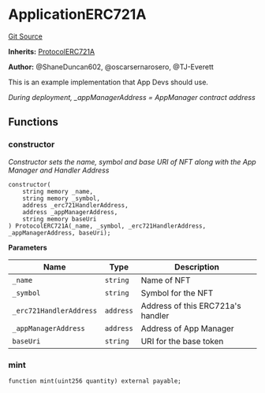 # ApplicationERC721A
[Git Source](https://github.com/thrackle-io/Tron/blob/afc52571532b132ea1dea91ad1d1f1af07381e8a/src/example/ApplicationERC721A.sol)

**Inherits:**
[ProtocolERC721A](/src/token/ProtocolERC721A.sol/contract.ProtocolERC721A.md)

**Author:**
@ShaneDuncan602, @oscarsernarosero, @TJ-Everett

This is an example implementation that App Devs should use.

*During deployment,  _appManagerAddress = AppManager contract address*


## Functions
### constructor

*Constructor sets the name, symbol and base URI of NFT along with the App Manager and Handler Address*


```solidity
constructor(
    string memory _name,
    string memory _symbol,
    address _erc721HandlerAddress,
    address _appManagerAddress,
    string memory baseUri
) ProtocolERC721A(_name, _symbol, _erc721HandlerAddress, _appManagerAddress, baseUri);
```
**Parameters**

|Name|Type|Description|
|----|----|-----------|
|`_name`|`string`|Name of NFT|
|`_symbol`|`string`|Symbol for the NFT|
|`_erc721HandlerAddress`|`address`|Address of this ERC721a's handler|
|`_appManagerAddress`|`address`|Address of App Manager|
|`baseUri`|`string`|URI for the base token|


### mint


```solidity
function mint(uint256 quantity) external payable;
```

